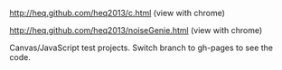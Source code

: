 http://heq.github.com/heq2013/c.html (view with chrome)

http://heq.github.com/heq2013/noiseGenie.html (view with chrome)

Canvas/JavaScript test projects.
Switch branch to gh-pages to see the code.
